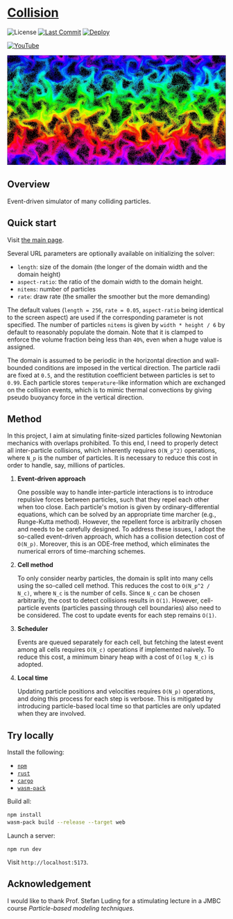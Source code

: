 # [Collision](https://naokihori.github.io/Collision/index.html)

![License](https://img.shields.io/github/license/NaokiHori/Collision)
[![Last Commit](https://img.shields.io/github/last-commit/NaokiHori/Collision/main)](https://github.com/NaokiHori/Collision/commits/main)
[![Deploy](https://github.com/NaokiHori/Collision/actions/workflows/deploy.yml/badge.svg?branch=main)](https://github.com/NaokiHori/Collision/actions/workflows/deploy.yml)

[![YouTube](https://img.shields.io/badge/youtube-%23EE4831.svg?&style=for-the-badge&logo=youtube&logoColor=white)](https://youtu.be/k8hbpa3CsCg)

[![Thumbnail](https://github.com/NaokiHori/Collision/blob/main/thumbnail.jpg)](https://youtu.be/k8hbpa3CsCg)

## Overview

Event-driven simulator of many colliding particles.

## Quick start

Visit [the main page](https://naokihori.github.io/Collision/index.html).

Several URL parameters are optionally available on initializing the solver:

- `length`: size of the domain (the longer of the domain width and the domain height)
- `aspect-ratio`: the ratio of the domain width to the domain height.
- `nitems`: number of particles
- `rate`: draw rate (the smaller the smoother but the more demanding)

The default values (`length = 256`, `rate = 0.05`, `aspect-ratio` being identical to the screen aspect) are used if the corresponding parameter is not specified.
The number of particles `nitems` is given by `width * height / 6` by default to reasonably populate the domain.
Note that it is clamped to enforce the volume fraction being less than `40%`, even when a huge value is assigned.

The domain is assumed to be periodic in the horizontal direction and wall-bounded conditions are imposed in the vertical direction.
The particle radii are fixed at `0.5`, and the restitution coefficient between particles is set to `0.99`.
Each particle stores `temperature`-like information which are exchanged on the collision events, which is to mimic thermal convections by giving pseudo buoyancy force in the vertical direction.

## Method

In this project, I aim at simulating finite-sized particles following Newtonian mechanics with overlaps prohibited.
To this end, I need to properly detect all inter-particle collisions, which inherently requires `O(N_p^2)` operations, where `N_p` is the number of particles.
It is necessary to reduce this cost in order to handle, say, millions of particles.

1. **Event-driven approach**

   One possible way to handle inter-particle interactions is to introduce repulsive forces between particles, such that they repel each other when too close.
   Each particle's motion is given by ordinary-differential equations, which can be solved by an appropriate time marcher (e.g., Runge-Kutta method).
   However, the repellent force is arbitrarily chosen and needs to be carefully designed.
   To address these issues, I adopt the so-called event-driven approach, which has a collision detection cost of `O(N_p)`.
   Moreover, this is an ODE-free method, which eliminates the numerical errors of time-marching schemes.

1. **Cell method**

   To only consider nearby particles, the domain is split into many cells using the so-called cell method.
   This reduces the cost to `O(N_p^2 / N_c)`, where `N_c` is the number of cells.
   Since `N_c` can be chosen arbitrarily, the cost to detect collisions results in `O(1)`.
   However, cell-particle events (particles passing through cell boundaries) also need to be considered.
   The cost to update events for each step remains `O(1)`.

1. **Scheduler**

   Events are queued separately for each cell, but fetching the latest event among all cells requires `O(N_c)` operations if implemented naively.
   To reduce this cost, a minimum binary heap with a cost of `O(log N_c)` is adopted.

1. **Local time**

   Updating particle positions and velocities requires `O(N_p)` operations, and doing this process for each step is verbose.
   This is mitigated by introducing particle-based local time so that particles are only updated when they are involved.

## Try locally

Install the following:

- [`npm`](https://www.npmjs.com)
- [`rust`](https://www.rust-lang.org)
- [`cargo`](https://doc.rust-lang.org/stable/cargo/)
- [`wasm-pack`](https://rustwasm.github.io/wasm-pack/)

Build all:

```bash
npm install
wasm-pack build --release --target web
```

Launch a server:

```
npm run dev
```

Visit `http://localhost:5173`.

## Acknowledgement

I would like to thank Prof. Stefan Luding for a stimulating lecture in a JMBC course _Particle-based modeling techniques_.
